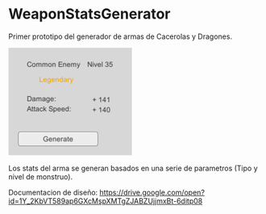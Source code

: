 # WeaponStatsGenerator

Primer prototipo del generador de armas de Cacerolas y Dragones. 

![WeaponStatsGenerator](weaponStatsGenerator.jpg)

Los stats del arma se generan basados en una serie de parametros (Tipo y nivel de monstruo).

Documentacion de diseño:
https://drive.google.com/open?id=1Y_2KbVT589ap6GXcMspXMTgZJABZUjjmxBt-6ditp08
